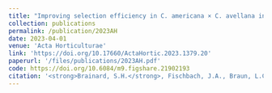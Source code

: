```yaml
---
title: "Improving selection efficiency in C. americana × C. avellana interspecific hybrids through the development of an indel-based genetic map"
collection: publications
permalink: /publication/2023AH
date: 2023-04-01
venue: 'Acta Horticulturae'
link: 'https://doi.org/10.17660/ActaHortic.2023.1379.20'
paperurl: '/files/publications/2023AH.pdf'
code: https://doi.org/10.6084/m9.figshare.21902193
citation: '<strong>Brainard, S.H.</strong>, Fischbach, J.A., Braun, L.C., Dawson, J.C. Improving selection efficiency in C. americana × C. avellana interspecific hybrids through the development of an indel-based genetic map. <i>Acta Hort</i> (2023)'
---
```


